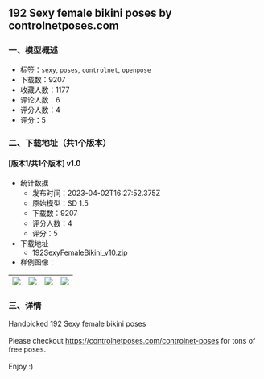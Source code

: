 ## 192 Sexy female bikini poses by controlnetposes.com
### 一、模型概述

- 标签：`sexy`, `poses`, `controlnet`, `openpose`
- 下载数：9207
- 收藏人数：1177
- 评论人数：6
- 评分人数：4
- 评分：5

### 二、下载地址（共1个版本）

#### [版本1/共1个版本] v1.0

- 统计数据
  - 发布时间：2023-04-02T16:27:52.375Z
  - 原始模型：SD 1.5
  - 下载数：9207
  - 评分人数：4
  - 评分：5
- 下载地址
  - [192SexyFemaleBikini_v10.zip](https://civitai.com/api/download/models/33869)
- 样例图像：

| <img src="https://image.civitai.com/xG1nkqKTMzGDvpLrqFT7WA/8dcc1de7-6403-4903-83d2-ea3546f1b500/width=450/386382.jpeg" /> | <img src="https://image.civitai.com/xG1nkqKTMzGDvpLrqFT7WA/edcffe02-3836-4efc-be8f-dbab23e44c00/width=450/386390.jpeg" /> | <img src="https://image.civitai.com/xG1nkqKTMzGDvpLrqFT7WA/82f420b4-b362-45a4-a677-6e82e3dc1a00/width=450/386389.jpeg" /> | <img src="https://image.civitai.com/xG1nkqKTMzGDvpLrqFT7WA/e8693492-6d02-4353-2edc-aa0d937c2700/width=450/386388.jpeg" /> |
| ---- | ---- | ---- | ---- |


### 三、详情
<p>Handpicked 192 Sexy female bikini poses<br /><br />Please checkout <a target="_blank" rel="ugc" href="https://controlnetposes.com/controlnet-poses">https://controlnetposes.com/controlnet-poses</a> for tons of free poses.<br /><br />Enjoy :)</p>